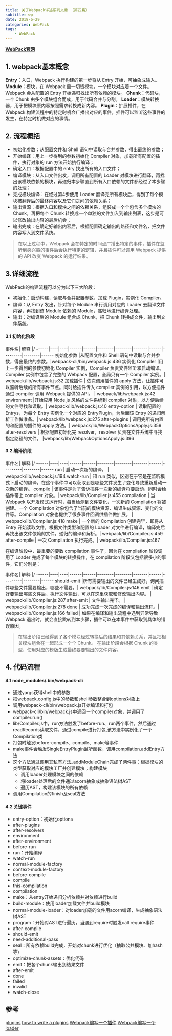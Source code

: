 ```yaml
---
title: 关于Webpack详述系列文章 （第四篇）
subtitle: wp
date: 2018-6-29
categories: WebPack
tags: 
    - WebPack
---
```

<b> [WebPack官网](https://webpack-china.org/)</b>

## 1. webpack基本概念
<b>Entry：</b>入口，Webpack 执行构建的第一步将从 Entry 开始，可抽象成输入。
<b>Module：</b>模块，在 Webpack 里一切皆模块，一个模块对应着一个文件。Webpack 会从配置的 Entry 开始递归找出所有依赖的模块。
<b>Chunk：</b>代码块，一个 Chunk 由多个模块组合而成，用于代码合并与分割。 
<b>Loader：</b>模块转换器，用于把模块原内容按照需求转换成新内容。 
<b>Plugin：</b>扩展插件，在 Webpack 构建流程中的特定时机会广播出对应的事件，插件可以监听这些事件的发生，在特定时机做对应的事情。

## 2. 流程概括
+ 初始化参数：从配置文件和 Shell 语句中读取与合并参数，得出最终的参数；
+ 开始编译：用上一步得到的参数初始化 Compiler 对象，加载所有配置的插件，执行对象的 run 方法开始执行编译；
+ 确定入口：根据配置中的 entry 找出所有的入口文件；
+ 编译模块：从入口文件出发，调用所有配置的 Loader 对模块进行翻译，再找出该模块依赖的模块，再递归本步骤直到所有入口依赖的文件都经过了本步骤的处理；
+ 完成模块编译：在经过第4步使用 Loader 翻译完所有模块后，得到了每个模块被翻译后的最终内容以及它们之间的依赖关系；
+ 输出资源：根据入口和模块之间的依赖关系，组装成一个个包含多个模块的 Chunk，再把每个 Chunk 转换成一个单独的文件加入到输出列表，这步是可以修改输出内容的最后机会；
+ 输出完成：在确定好输出内容后，根据配置确定输出的路径和文件名，把文件内容写入到文件系统。
>在以上过程中，Webpack 会在特定的时间点广播出特定的事件，插件在监听到感兴趣的事件后会执行特定的逻辑，并且插件可以调用 Webpack 提供的 API 改变 Webpack 的运行结果。

## 3.详细流程
WebPack的构建流程可以分为以下三大阶段：
+ 初始化：启动构建，读取与合并配置参数，加载 Plugin，实例化 Compiler。
+ 编译：从 Entry 发出，针对每个 Module 串行调用对应的 Loader 去翻译文件内容，再找到该 Module 依赖的 Module，递归地进行编译处理。
+ 输出：对编译后的 Module 组合成 Chunk，把 Chunk 转换成文件，输出到文件系统。

#### 3.1 初始化阶段 
事件名|                            解释                            |/
------|----|----|------|------|--------|--------|-------|------|---------|--------|------
初始化参数 |从配置文件和 Shell 语句中读取与合并参数，得出最终的参数。|webpack-cli/bin/webpack.js:436
实例化 Compiler |用上一步得到的参数初始化 Compiler 实例，Compiler 负责文件监听和启动编译。Compiler 实例中包含了完整的 Webpack 配置，全局只有一个 Compiler 实例。| webpack/lib/webpack.js:32
加载插件 | 依次调用插件的 apply 方法，让插件可以监听后续的所有事件节点。同时给插件传入 compiler 实例的引用，以方便插件通过 compiler 调用 Webpack 提供的 API。	| webpack/lib/webpack.js:42
environment	|开始应用 Node.js 风格的文件系统到 compiler 对象，以方便后续的文件寻找和读取。|	webpack/lib/webpack.js:40
entry-option | 读取配置的 Entrys，为每个 Entry 实例化一个对应的 EntryPlugin，为后面该 Entry 的递归解析工作做准备。| webpack/lib/webpack.js:275
after-plugins | 调用完所有内置的和配置的插件的 apply 方法。| webpack/lib/WebpackOptionsApply.js:359
after-resolvers | 根据配置初始化完 resolver，resolver 负责在文件系统中寻找指定路径的文件。	|webpack/lib/WebpackOptionsApply.js:396

#### 3.2 编译阶段
事件名|                            解释                            |/
------|----|----|------|------|--------|--------|-------|------|---------|--------|------
run	| 启动一次新的编译。 | webpack/lib/webpack.js:194
watch-run | 和 run 类似，区别在于它是在监听模式下启动的编译，在这个事件中可以获取到是哪些文件发生了变化导致重新启动一次新的编译。
compile	| 该事件是为了告诉插件一次新的编译将要启动，同时会给插件带上 compiler 对象。| webpack/lib/Compiler.js:455
compilation	| 当 Webpack 以开发模式运行时，每当检测到文件变化，一次新的 Compilation 将被创建。一个 Compilation 对象包含了当前的模块资源、编译生成资源、变化的文件等。Compilation 对象也提供了很多事件回调供插件做扩展。 |	webpack/lib/Compiler.js:418
make | 一个新的 Compilation 创建完毕，即将从 Entry 开始读取文件，根据文件类型和配置的 Loader 对文件进行编译，编译完后再找出该文件依赖的文件，递归的编译和解析。| webpack/lib/Compiler.js:459
after-compile | 一次 Compilation 执行完成。| webpack/lib/Compiler.js:467

在编译阶段中，最重要的要数 compilation 事件了，因为在 compilation 阶段调用了 Loader 完成了每个模块的转换操作，在 compilation 阶段又包括很多小的事件，它们分别是：

事件名|                            解释                            |/
------|----|----|------|------|--------|--------|-------|------|---------|--------|------
should-emit |所有需要输出的文件已经生成好，询问插件哪些文件需要输出，哪些不需要。| webpack/lib/Compiler.js:146
emit | 确定好要输出哪些文件后，执行文件输出，可以在这里获取和修改输出内容。	| webpack/lib/Compiler.js:287
after-emit | 文件输出完毕。	| webpack/lib/Compiler.js:278
done | 成功完成一次完成的编译和输出流程。| webpack/lib/Compiler.js:166
failed | 如果在编译和输出流程中遇到异常导致 Webpack 退出时，就会直接跳转到本步骤，插件可以在本事件中获取到具体的错误原因。
> 在输出阶段已经得到了各个模块经过转换后的结果和其依赖关系，并且把相关模块组合在一起形成一个个 Chunk。 在输出阶段会根据 Chunk 的类型，使用对应的模版生成最终要要输出的文件内容。

## 4. 代码流程

#### 4.1 node_modules/.bin/webpack-cli
+ 通过yargs获得shell中的参数
+ 把webpack.config.js中的参数和shell参数整合到options对象上
+ 调用webpack-cli/bin/webpack.js开始编译和打包
+ webpack-cli/bin/webpack.js中返回一个compiler对象，并调用了compiler.run()
+ lib/Compiler.js中，run方法触发了before-run、run两个事件，然后通过readRecords读取文件，通过compile进行打包,该方法中实例化了一个Compilation类
+ 打包时触发before-compile、compile、make等事件
+ make事件会触发SingleEntryPlugin监听函数，调用compilation.addEntry方法
+ 这个方法通过调用其私有方法_addModuleChain完成了两件事：根据模块的类型获取对应的模块工厂并创建模块；构建模块
    + 调用loader处理模块之间的依赖
    + 将loader处理后的文件通过acorn抽象成抽象语法树AST
    + 遍历AST，构建该模块的所有依赖
+ 调用Compilation的finish及seal方法

#### 4.2 关键事件
+ entry-option：初始化options
+ after-plugins
+ after-resolvers
+ environment
+ after-environment
+ before-run
+ run：开始编译
+ watch-run
+ normal-module-factory
+ context-module-factory
+ before-compile
+ compile
+ this-compilation
+ compilation
+ make：从entry开始递归分析依赖并对依赖进行build
+ build-module：使用loader加载文件并build模块
+ normal-module-loader：对loader加载的文件用acorn编译，生成抽象语法树AST
+ program：开始对AST进行遍历，当遇到require时触发call require事件
+ after-compile
+ should-emit
+ need-additional-pass
+ seal：所有依赖build完成，开始对chunk进行优化（抽取公共模块、加hash等）
+ optimize-chunk-assets：优化代码
+ emit：把各个chunk输出到结果文件
+ after-emit
+ done
+ failed
+ invalid
+ watch-close

## 参考
[plugins](https://github.com/webpack/docs/wiki/plugins)
[how to write a plugins](https://github.com/webpack/docs/wiki/how-to-write-a-plugin)
[Webpack编写一个插件](https://www.webpackjs.com/contribute/writing-a-plugin/)
[Webpack编写一个loader](https://www.webpackjs.com/contribute/writing-a-loader/)



















